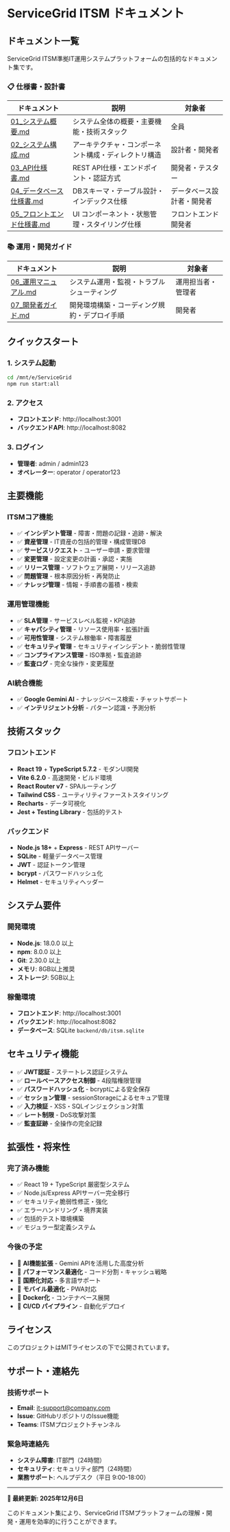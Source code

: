 # ServiceGrid ITSM ドキュメント

## ドキュメント一覧

ServiceGrid ITSM準拠IT運用システムプラットフォームの包括的なドキュメント集です。

### 📋 仕様書・設計書

| ドキュメント | 説明 | 対象者 |
|-------------|------|--------|
| [01_システム概要.md](01_システム概要.md) | システム全体の概要・主要機能・技術スタック | 全員 |
| [02_システム構成.md](02_システム構成.md) | アーキテクチャ・コンポーネント構成・ディレクトリ構造 | 設計者・開発者 |
| [03_API仕様書.md](03_API仕様書.md) | REST API仕様・エンドポイント・認証方式 | 開発者・テスター |
| [04_データベース仕様書.md](04_データベース仕様書.md) | DBスキーマ・テーブル設計・インデックス仕様 | データベース設計者・開発者 |
| [05_フロントエンド仕様書.md](05_フロントエンド仕様書.md) | UI コンポーネント・状態管理・スタイリング仕様 | フロントエンド開発者 |

### 📚 運用・開発ガイド

| ドキュメント | 説明 | 対象者 |
|-------------|------|--------|
| [06_運用マニュアル.md](06_運用マニュアル.md) | システム運用・監視・トラブルシューティング | 運用担当者・管理者 |
| [07_開発者ガイド.md](07_開発者ガイド.md) | 開発環境構築・コーディング規約・デプロイ手順 | 開発者 |

## クイックスタート

### 1. システム起動

```bash
cd /mnt/e/ServiceGrid
npm run start:all
```

### 2. アクセス

- **フロントエンド**: http://localhost:3001
- **バックエンドAPI**: http://localhost:8082

### 3. ログイン

- **管理者**: admin / admin123
- **オペレーター**: operator / operator123

## 主要機能

### ITSMコア機能
- ✅ **インシデント管理** - 障害・問題の記録・追跡・解決
- ✅ **資産管理** - IT資産の包括的管理・構成管理DB
- ✅ **サービスリクエスト** - ユーザー申請・要求管理
- ✅ **変更管理** - 設定変更の計画・承認・実施
- ✅ **リリース管理** - ソフトウェア展開・リリース追跡
- ✅ **問題管理** - 根本原因分析・再発防止
- ✅ **ナレッジ管理** - 情報・手順書の蓄積・検索

### 運用管理機能
- ✅ **SLA管理** - サービスレベル監視・KPI追跡
- ✅ **キャパシティ管理** - リソース使用率・拡張計画
- ✅ **可用性管理** - システム稼働率・障害履歴
- ✅ **セキュリティ管理** - セキュリティインシデント・脆弱性管理
- ✅ **コンプライアンス管理** - ISO準拠・監査追跡
- ✅ **監査ログ** - 完全な操作・変更履歴

### AI統合機能
- ✅ **Google Gemini AI** - ナレッジベース検索・チャットサポート
- ✅ **インテリジェント分析** - パターン認識・予測分析

## 技術スタック

### フロントエンド
- **React 19** + **TypeScript 5.7.2** - モダンUI開発
- **Vite 6.2.0** - 高速開発・ビルド環境
- **React Router v7** - SPAルーティング
- **Tailwind CSS** - ユーティリティファーストスタイリング
- **Recharts** - データ可視化
- **Jest + Testing Library** - 包括的テスト

### バックエンド
- **Node.js 18+** + **Express** - REST APIサーバー
- **SQLite** - 軽量データベース管理
- **JWT** - 認証トークン管理
- **bcrypt** - パスワードハッシュ化
- **Helmet** - セキュリティヘッダー

## システム要件

### 開発環境
- **Node.js**: 18.0.0 以上
- **npm**: 8.0.0 以上
- **Git**: 2.30.0 以上
- **メモリ**: 8GB以上推奨
- **ストレージ**: 5GB以上

### 稼働環境
- **フロントエンド**: http://localhost:3001
- **バックエンド**: http://localhost:8082
- **データベース**: SQLite `backend/db/itsm.sqlite`

## セキュリティ機能

- ✅ **JWT認証** - ステートレス認証システム
- ✅ **ロールベースアクセス制御** - 4段階権限管理
- ✅ **パスワードハッシュ化** - bcryptによる安全保存
- ✅ **セッション管理** - sessionStorageによるセキュア管理
- ✅ **入力検証** - XSS・SQLインジェクション対策
- ✅ **レート制限** - DoS攻撃対策
- ✅ **監査証跡** - 全操作の完全記録

## 拡張性・将来性

### 完了済み機能
- ✅ React 19 + TypeScript 厳密型システム
- ✅ Node.js/Express APIサーバー完全移行
- ✅ セキュリティ脆弱性修正・強化
- ✅ エラーハンドリング・境界実装
- ✅ 包括的テスト環境構築
- ✅ モジュラー型定義システム

### 今後の予定
- 🔄 **AI機能拡張** - Gemini APIを活用した高度分析
- 🔄 **パフォーマンス最適化** - コード分割・キャッシュ戦略
- 🔄 **国際化対応** - 多言語サポート
- 🔄 **モバイル最適化** - PWA対応
- 🔄 **Docker化** - コンテナベース展開
- 🔄 **CI/CD パイプライン** - 自動化デプロイ

## ライセンス

このプロジェクトはMITライセンスの下で公開されています。

## サポート・連絡先

### 技術サポート
- **Email**: it-support@company.com
- **Issue**: GitHubリポジトリのIssue機能
- **Teams**: ITSMプロジェクトチャンネル

### 緊急時連絡先
- **システム障害**: IT部門（24時間）
- **セキュリティ**: セキュリティ部門（24時間）
- **業務サポート**: ヘルプデスク（平日 9:00-18:00）

---

**📅 最終更新: 2025年12月6日**

このドキュメント集により、ServiceGrid ITSMプラットフォームの理解・開発・運用を効率的に行うことができます。